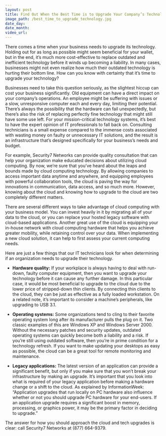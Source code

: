 ```yaml
---
layout: post
title: Find Out When the Best Time is to Upgrade Your Company’s Technology
image_path: /best_time_to_upgrade_technology.jpg
date_day:
date_month:
video_url:
---
```



There comes a time when your business needs to upgrade its technology. Holding out for as long as possible might seem beneficial for your wallet, but in the end, it’s much more cost-effective to replace outdated and inefficient technology before it winds up becoming a liability. In many cases, businesses might not even realize how much their outdated technology is hurting their bottom line. How can you know with certainty that it’s time to upgrade your technology?

Businesses need to take this question seriously, as the slightest hiccup can cost your business significantly. Old equipment can have a direct impact on your company’s operations. An employee might be suffering with issues or a slow, unresponsive computer each and every day, limiting their potential. There’s always the possibility that the hardware can fail unexpectedly, but there’s also the risk of replacing perfectly fine technology that might still have some use left. For your mission-critical technology systems, it’s best to have the expert opinion of IT professionals to fall back on. Consulting technicians is a small expense compared to the immense costs associated with wasting money on faulty or unnecessary IT solutions, and the result is an infrastructure that’s designed specifically for your business’s needs and budget.

For example, Security7 Networks can provide quality consultation that can help your organization make educated decisions about utilizing cloud computing. By now, we’re sure that you’ve heard about the leaps and bounds made by cloud computing technology. By allowing companies to access important data anytime and anywhere, and equipping employees with powerful collaboration tools, the cloud is paving the way for innovations in communication, data access, and so much more. However, knowing about the cloud and knowing how to upgrade to the cloud are two completely different matters.

There are several different ways to take advantage of cloud computing with your business model. You can invest heavily in it by migrating all of your data to the cloud, or you can replace your hosted legacy software with cloud-based applications. Another great use of the cloud is equipping your in-house network with cloud computing hardware that helps you achieve greater mobility, while retaining control over your data. When implementing a new cloud solution, it can help to first assess your current computing needs.

Here are just a few things that our IT technicians look for when determining if an organization needs to upgrade their technology.

* **Hardware quality:**&nbsp;If your workplace is always having to deal with run-down, faulty computer equipment, then you want to upgrade your technology before it can cause any further damage. In this particular case, it would be most beneficial to upgrade to the cloud due to the lower price of stripped-down thin clients. By connecting thin clients to the cloud, they can be just as effective as a fully loaded workstation. On a related note, it’s important to consider a machine’s peripherals, like upgrading to USB 3.1.


* **Operating systems:**&nbsp;Some organizations tend to cling to their favorite operating system long after its manufacturer pulls the plug on it. Two classic examples of this are Windows XP and Windows Server 2000. Without the necessary patches and security updates, outdated operating systems can quickly become both a liability and a risk. If you’re still using outdated software, then you’re in prime condition for a technology refresh. If you want to make updating your desktops as easy as possible, the cloud can be a great tool for remote monitoring and maintenance.


* **Legacy applications:**&nbsp;The latest version of an application can provide a significant benefit, but only if you make sure that you won’t break your infrastructure by making an upgrade. It’s important that you look into what is required of your legacy application before making a hardware change or a shift to the cloud. As explained by InformationWeek: “Application upgrades that run locally on PC hardware also influence whether or not you should upgrade PC hardware for your end-users. If an application upgrade requires a significant boost in memory, processing, or graphics power, it may be the primary factor in deciding to upgrade.”


The answer for how you should approach the cloud and tech upgrades is clear: call Security7 Networks at (877) 664-9379.
